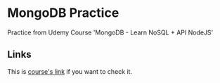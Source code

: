 # MongoDB Practice

Practice from Udemy Course 'MongoDB - Learn NoSQL + API NodeJS'

## Links

This is <a href="https://www.udemy.com/course/curso-de-mongodb-aprende-bases-de-datos-nosql/" target="_blank">course's link</a> if you want to check it.

